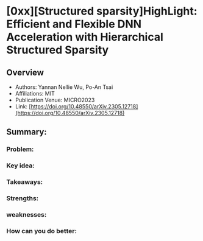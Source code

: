 # [0xx][Structured sparsity]HighLight: Efficient and Flexible DNN Acceleration with Hierarchical Structured Sparsity
## Overview
* Authors: Yannan Nellie Wu, Po-An Tsai
* Affiliations: MIT
* Publication Venue: MICRO2023
* Link: [https://doi.org/10.48550/arXiv.2305.12718](https://doi.org/10.48550/arXiv.2305.12718)
## Summary: 
### Problem:

### Key idea: 
### Takeaways: 
### Strengths: 
### weaknesses: 
### How can you do better:
